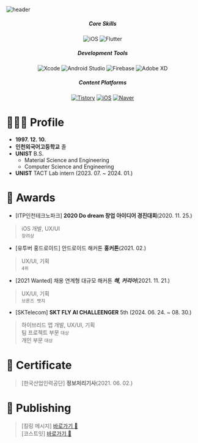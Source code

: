 ![header](https://capsule-render.vercel.app/api?type=transparent&fontColor=121212&text=Dusan%20Baek&height=150&fontSize=60)
<!-- &desc=Software%20Developer&descAlignY=75&descAlign=60 -->
<div align="center">

  ##### Core Skills
  
  ![iOS](https://img.shields.io/badge/iOS-000000.svg?&style=for-the-badge&logo=apple&logoColor=white)
  ![Flutter](https://img.shields.io/badge/Flutter-027DFD.svg?&style=for-the-badge&logo=Flutter&logoColor=0553B1)

  ##### Development Tools
  ![Xcode](https://img.shields.io/badge/Xcode-147EFB.svg?&style=for-the-badge&logo=Xcode&logoColor=white)
  ![Android Studio](https://img.shields.io/badge/Android%20Studio-3DDC84.svg?&style=for-the-badge&logo=AndroidStudio&logoColor=white)
  ![Firebase](https://img.shields.io/badge/Firebase-FFCA28.svg?&style=for-the-badge&logo=Firebase&logoColor=white)
  ![Adobe XD](https://img.shields.io/badge/Adobe%20XD-470137?style=for-the-badge&logo=Adobe%20XD&logoColor=#FF61F6)
  
  <!-- ### Problem Solving
  [![Solved.ac Profile](http://mazassumnida.wtf/api/mini/generate_badge?boj=dusanbaek)](https://solved.ac/dusanbaek)
  [![Solved.ac Profile](http://mazassumnida.wtf/api/mini/generate_badge?boj=santoo)](https://solved.ac/santoo)  -->

  ##### Content Platforms

  [![Tistory](https://img.shields.io/badge/Tistory-000000.svg?&style=for-the-badge&logo=정상에서보자&logoColor=white)](https://dusanbaek.tistory.com/)
  [![iOS](https://img.shields.io/badge/Instagram-E4405F.svg?&style=for-the-badge&logo=dusanisbaek&logoColor=white)](https://instagram.com/dusanisbaek)
  [![Naver](https://img.shields.io/badge/Naver-03C75A.svg?&style=for-the-badge&logo=영문학&logoColor=white)](https://blog.naver.com/dusan7291)
  
</div>


# 🧑🏻‍💻 Profile
- **1997. 12. 10.**<br>
- **인천외국어고등학교** 졸<br>
- **UNIST** B.S.
  - Material Science and Engineering  
  - Computer Science and Engineering 
- **UNIST** TACT Lab intern (2023. 07. ~ 2024. 01.)<br>

# 🥇 Awards
- [ITP인천테크노파크] **2020 Do dream 창업 아이디어 경진대회**(2020. 11. 25.)
> iOS 개발, UX/UI<br>
> `장려상`
- [유투버 홍드로이드] 안드로이드 해커톤 **홍커톤**(2021. 02.)
> UX/UI, 기획<br>
> `4위`
- [2021 Wanted] 채용 연계형 대규모 해커톤 **_해, 커리어_**(2021. 11. 21.)
> UX/UI, 기획<br>
> `브론즈 뱃지`
- [SKTelecom] **SKT FLY AI CHALLEENGER** 5th (2024. 06. 24. ~ 08. 30.)
> 하이브리드 앱 개발, UX/UI, 기획<br>
> 팀 프로젝트 부문 `대상`<br>
> 개인 부문 `대상`


# 🪪 Certificate
> [한국산업인력공단] **정보처리기사**(2021. 06. 02.)

# 🍎 Publishing
> [킬링 메시지] [바로가기 🔗](https://apps.apple.com/kr/app/id1530713506)<br>
> [코스트잇] [바로가기 🔗](https://apps.apple.com/kr/app/id1585170231)









